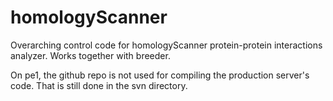# homologyScanner
Overarching control code for homologyScanner protein-protein interactions analyzer. Works together with breeder.

On pe1, the github repo is not used for compiling the production server's code. That is still done in the svn directory.
